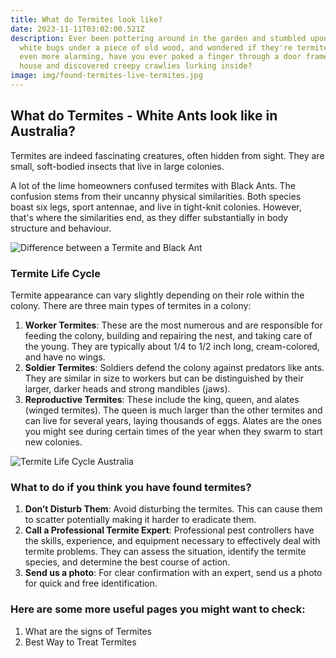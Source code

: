 ```yaml
---
title: What do Termites look like?
date: 2023-11-11T03:02:00.521Z
description: Ever been pottering around in the garden and stumbled upon tiny
  white bugs under a piece of old wood, and wondered if they're termites? Or,
  even more alarming, have you ever poked a finger through a door frame in your
  house and discovered creepy crawlies lurking inside?
image: img/found-termites-live-termites.jpg
---
```

## What do Termites - White Ants look like in Australia?



Termites are indeed fascinating creatures, often hidden from sight. They are small, soft-bodied insects that live in large colonies. 

A lot of the lime homeowners confused termites with Black Ants. The confusion stems from their uncanny physical similarities. Both species boast six legs, sport antennae, and live in tight-knit colonies. However, that's where the similarities end, as they differ substantially in body structure and behaviour.

![Difference between a Termite and Black Ant](img/black-ant-vs-termite-body-shape.png)



### Termite Life Cycle



Termite appearance can vary slightly depending on their role within the colony. There are three main types of termites in a colony: 

1. **Worker Termites**: These are the most numerous and are responsible for feeding the colony, building and repairing the nest, and taking care of the young. They are typically about 1/4 to 1/2 inch long, cream-colored, and have no wings.
2. **Soldier Termites**: Soldiers defend the colony against predators like ants. They are similar in size to workers but can be distinguished by their larger, darker heads and strong mandibles (jaws).
3. **Reproductive Termites**: These include the king, queen, and alates (winged termites). The queen is much larger than the other termites and can live for several years, laying thousands of eggs. Alates are the ones you might see during certain times of the year when they swarm to start new colonies.

![Termite Life Cycle Australia](img/3.png)

### What to do if you think you have found termites?



1. **Don’t Disturb Them**: Avoid disturbing the termites. This can cause them to scatter potentially making it harder to eradicate them.
2. **Call a Professional Termite Expert**: Professional pest controllers have the skills, experience, and equipment necessary to effectively deal with termite problems. They can assess the situation, identify the termite species, and determine the best course of action.
3. **Send us a photo**: For clear confirmation with an expert, send us a photo for quick and free identification. 

### Here are some more useful pages you might want to check:



1. What are the signs of Termites
2. Best Way to Treat Termites